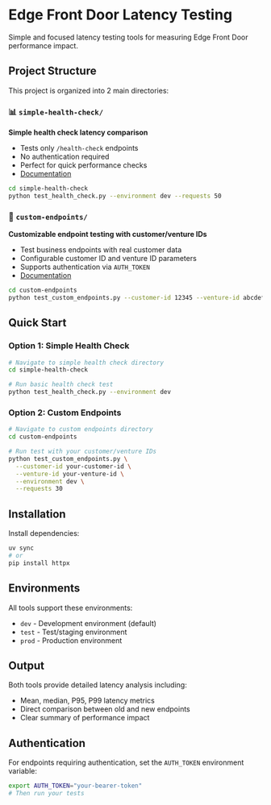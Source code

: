 # Edge Front Door Latency Testing

Simple and focused latency testing tools for measuring Edge Front Door performance impact.

## Project Structure

This project is organized into 2 main directories:

### 📊 `simple-health-check/`
**Simple health check latency comparison**
- Tests only `/health-check` endpoints
- No authentication required
- Perfect for quick performance checks
- [Documentation](simple-health-check/README.md)

```bash
cd simple-health-check
python test_health_check.py --environment dev --requests 50
```

### 🔧 `custom-endpoints/`
**Customizable endpoint testing with customer/venture IDs**
- Test business endpoints with real customer data
- Configurable customer ID and venture ID parameters
- Supports authentication via `AUTH_TOKEN`
- [Documentation](custom-endpoints/README.md)

```bash
cd custom-endpoints
python test_custom_endpoints.py --customer-id 12345 --venture-id abcdef --environment dev
```

## Quick Start

### Option 1: Simple Health Check
```bash
# Navigate to simple health check directory
cd simple-health-check

# Run basic health check test
python test_health_check.py --environment dev
```

### Option 2: Custom Endpoints
```bash
# Navigate to custom endpoints directory  
cd custom-endpoints

# Run test with your customer/venture IDs
python test_custom_endpoints.py \
  --customer-id your-customer-id \
  --venture-id your-venture-id \
  --environment dev \
  --requests 30
```

## Installation

Install dependencies:
```bash
uv sync
# or
pip install httpx
```

## Environments

All tools support these environments:
- `dev` - Development environment (default)
- `test` - Test/staging environment  
- `prod` - Production environment

## Output

Both tools provide detailed latency analysis including:
- Mean, median, P95, P99 latency metrics
- Direct comparison between old and new endpoints
- Clear summary of performance impact

## Authentication

For endpoints requiring authentication, set the `AUTH_TOKEN` environment variable:

```bash
export AUTH_TOKEN="your-bearer-token"
# Then run your tests
```
